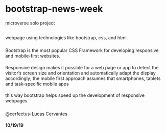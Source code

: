 # bootstrap-news-week
microverse solo project

## 
webpage using technologies like bootstrap, css, and html.

###
Bootstrap is the most popular CSS Framework for developing responsive and mobile-first websites.

####
Responsive design makes it possible for a web page or app to detect the visitor’s screen size and orientation and automatically adapt the display accordingly; the mobile first approach assumes that smartphones, tablets and task-specific mobile apps

#### 
this way bootstrap helps speed up the development of responsive webpages

#####
@cerfectus-Lucas Cervantes

#### 10/19/19